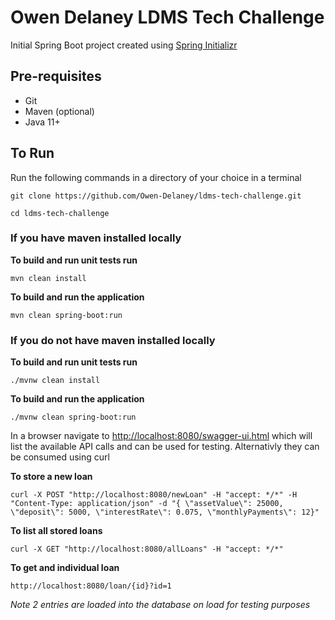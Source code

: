 # Owen Delaney LDMS Tech Challenge

Initial Spring Boot project created using [Spring Initializr](https://start.spring.io/)

## Pre-requisites 

- Git
- Maven (optional)
- Java 11+ 

## To Run
Run the following commands in a directory of your choice in a terminal

`git clone https://github.com/Owen-Delaney/ldms-tech-challenge.git`

`cd ldms-tech-challenge`

### If you have maven installed locally
**To build and run unit tests run**

`mvn clean install`

**To build and run the application**

`mvn clean spring-boot:run`

### If you **do not** have maven installed locally
**To build and run unit tests run**

`./mvnw clean install`

**To build and run the application**

`./mvnw clean spring-boot:run`


In a browser navigate to [http://localhost:8080/swagger-ui.html](http://localhost:8080/swagger-ui.html) which will list the available API calls and can be used for testing. 
Alternativly they can be consumed using curl

**To store a new loan**

`curl -X POST "http://localhost:8080/newLoan" -H "accept: */*" -H "Content-Type: application/json" -d "{ \"assetValue\": 25000, \"deposit\": 5000, \"interestRate\": 0.075, \"monthlyPayments\": 12}"`

**To list all stored loans**

`curl -X GET "http://localhost:8080/allLoans" -H "accept: */*"`

**To get and individual loan**

`http://localhost:8080/loan/{id}?id=1`

*Note 2 entries are loaded into the database on load for testing purposes*





